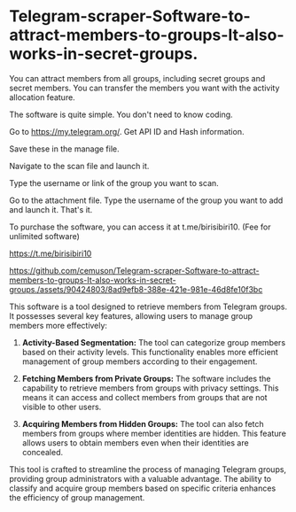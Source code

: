 # Telegram-scraper-Software-to-attract-members-to-groups-It-also-works-in-secret-groups.
You can attract members from all groups, including secret groups and secret members. You can transfer the members you want with the activity allocation feature.

The software is quite simple. You don't need to know coding. 

Go to https://my.telegram.org/. Get API ID and Hash information.

Save these in the manage file.

Navigate to the scan file and launch it.

Type the username or link of the group you want to scan.

Go to the attachment file. Type the username of the group you want to add and launch it. That's it.

To purchase the software, you can access it at t.me/birisibiri10.
(Fee for unlimited software)

 https://t.me/birisibiri10


https://github.com/cemuson/Telegram-scraper-Software-to-attract-members-to-groups-It-also-works-in-secret-groups./assets/90424803/8ad9efb8-388e-421e-981e-46d8fe10f3bc



This software is a tool designed to retrieve members from Telegram groups. It possesses several key features, allowing users to manage group members more effectively:

1. **Activity-Based Segmentation:** The tool can categorize group members based on their activity levels. This functionality enables more efficient management of group members according to their engagement.

2. **Fetching Members from Private Groups:** The software includes the capability to retrieve members from groups with privacy settings. This means it can access and collect members from groups that are not visible to other users.

3. **Acquiring Members from Hidden Groups:** The tool can also fetch members from groups where member identities are hidden. This feature allows users to obtain members even when their identities are concealed.

This tool is crafted to streamline the process of managing Telegram groups, providing group administrators with a valuable advantage. The ability to classify and acquire group members based on specific criteria enhances the efficiency of group management.
